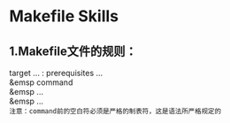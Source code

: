 # Makefile Skills

## 1.Makefile文件的规则：
target ... : prerequisites ... </br>
&emsp command </br>
&emsp ... </br>
&emsp ... </br>
`注意：command前的空白符必须是严格的制表符，这是语法所严格规定的` </br>
